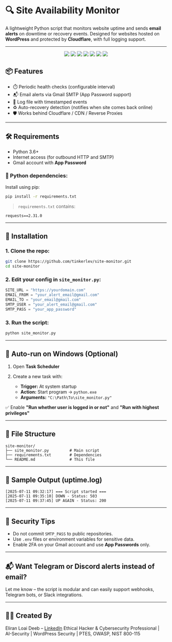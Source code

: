 # 🔍 Site Availability Monitor

A lightweight Python script that monitors website uptime and sends **email alerts** on downtime or recovery events.
Designed for websites hosted on **WordPress** and protected by **Cloudflare**, with full logging support.

---
<div align="center">

<img src="https://img.shields.io/badge/Python-3776AB?style=for-the-badge&logo=python&logoColor=white" />
<img src="https://img.shields.io/badge/SMTP-Email-ff69b4?style=for-the-badge" />
<img src="https://img.shields.io/badge/Git-F05032?style=for-the-badge&logo=git&logoColor=white" />
<img src="https://img.shields.io/badge/Windows-Task_Scheduler-blue?style=for-the-badge" />
<img src="https://img.shields.io/badge/Requests-HTTP_Client-blue?style=for-the-badge" />
<img src="https://img.shields.io/badge/Logging-Built_in-orange?style=for-the-badge" />
<img src="https://img.shields.io/badge/Dotenv-Config-green?style=for-the-badge" />

</div>


## 📦 Features

* ⏱️ Periodic health checks (configurable interval)
* 📬 Email alerts via Gmail SMTP (App Password support)
* 👢 Log file with timestamped events
* ♻️ Auto-recovery detection (notifies when site comes back online)
* 🛡️ Works behind Cloudflare / CDN / Reverse Proxies

---

## 🛠️ Requirements

* Python 3.6+
* Internet access (for outbound HTTP and SMTP)
* Gmail account with **App Password**

### 🔪 Python dependencies:

Install using pip:

```bash
pip install -r requirements.txt
```

> `requirements.txt` contains:

```
requests==2.31.0
```

---

## 🚀 Installation

### 1. Clone the repo:

```bash
git clone https://github.com/tinkerlev/site-monitor.git
cd site-monitor
```

### 2. Edit your config in `site_monitor.py`:

```python
SITE_URL = "https://yourdomain.com"
EMAIL_FROM = "your_alert_email@gmail.com"
EMAIL_TO = "your_email@gmail.com"
SMTP_USER = "your_alert_email@gmail.com"
SMTP_PASS = "your_app_password"
```

### 3. Run the script:

```bash
python site_monitor.py
```

---

## 👤 Auto-run on Windows (Optional)

1. Open **Task Scheduler**
2. Create a new task with:

   * **Trigger:** At system startup
   * **Action:** Start program → `python.exe`
   * **Arguments:** `"C:\Path\To\site_monitor.py"`

✅ Enable **"Run whether user is logged in or not"** and **"Run with highest privileges"**

---

## 📁 File Structure

```
site-monitor/
├── site_monitor.py         # Main script
├── requirements.txt        # Dependencies
└── README.md               # This file
```

---

## 📓 Sample Output (uptime.log)

```
[2025-07-11 09:32:17] === Script started ===
[2025-07-11 09:35:10] DOWN - Status: 503
[2025-07-11 09:37:45] UP AGAIN - Status: 200
```

---

## 🔐 Security Tips

* Do not commit `SMTP_PASS` to public repositories.
* Use `.env` files or environment variables for sensitive data.
* Enable 2FA on your Gmail account and use **App Passwords** only.

---

## 📬 Want Telegram or Discord alerts instead of email?

Let me know – the script is modular and can easily support webhooks, Telegram bots, or Slack integrations.

---

## 👨‍💻 Created By

Eliran Loai Deeb – [LinkedIn](https://www.linkedin.com/in/loai-deeb/)
Ethical Hacker & Cybersecurity Professional | AI-Security | WordPress Security | PTES, OWASP, NIST 800-115
